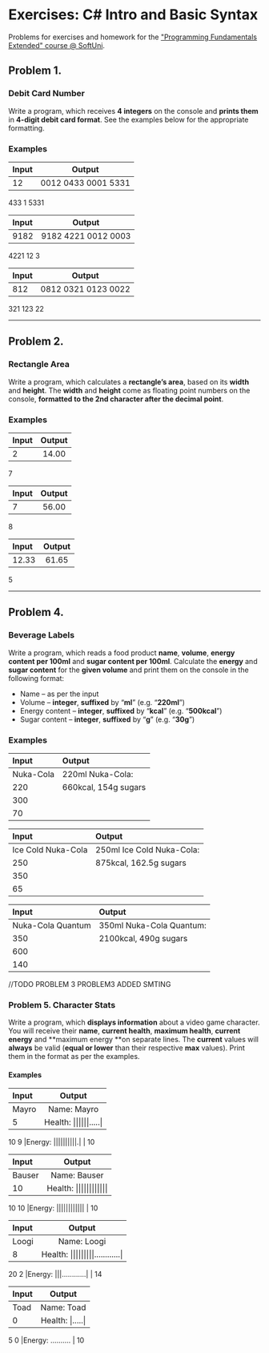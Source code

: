 # Exercises: C# Intro and Basic Syntax
Problems for exercises and homework for the ["Programming Fundamentals Extended" course @ SoftUni](https://judge.softuni.bg/Contests/577).

## Problem 1.
### Debit Card Number             

Write a program, which receives **4 integers** on the console and **prints them** in **4-digit debit card format**. See the examples below for the appropriate formatting.

### Examples

**Input**|**Output**
:-----|:-----:|
12|0012 0433 0001 5331|
433
1
5331

**Input**|**Output**
:-----|:-----:|
9182|9182 4221 0012 0003|
4221
12
3

**Input**|**Output**
:-----|:-----:|
812|0812 0321 0123 0022|
321
123
22

---

## Problem 2.
### Rectangle Area             

Write a program, which calculates a **rectangle’s area**, based on its **width** and **height**. The **width** and **height** come as floating point numbers
on the console, **formatted to the 2nd character after the decimal point**.

### Examples

**Input**|**Output**
:-----|:-----:|
2|14.00|
7

**Input**|**Output**
:-----|:-----:|
7|56.00|
8

**Input**|**Output**
:-----|:-----:|
12.33|61.65|
5

---
## Problem 4.
### Beverage Labels             

Write a program, which reads a food product **name**, **volume**, **energy content per 100ml** and **sugar content per 100ml**. Calculate the **energy** and **sugar content**
for the **given volume** and print them
on the console in the following format:

* Name – as per the input
   
* Volume – **integer**, **suffixed** by “**ml**” (e.g. “**220ml**”)
      
* Energy content – **integer**, **suffixed** by “**kcal**” (e.g. “**500kcal**”)
     
* Sugar content – **integer**, **suffixed** by “**g**” (e.g. “**30g**”) 

### Examples

**Input**|**Output**
:-----|:-----|
Nuka-Cola|220ml Nuka-Cola:|
220|660kcal, 154g sugars|
300||
70||

 
**Input**|**Output**
:-----|:-----|
Ice Cold Nuka-Cola|250ml Ice Cold Nuka-Cola:|
250|875kcal, 162.5g sugars|
350||
65||


**Input**|**Output**
:-----|:-----|
Nuka-Cola Quantum|350ml Nuka-Cola Quantum:|
350|2100kcal, 490g sugars|
600||
140||




//TODO PROBLEM 3
PROBLEM3 
ADDED SMTING

### Problem 5. Character Stats          

Write a program, which **displays information** about a video game character. You will receive
their **name**, **current health**, **maximum
health**, **current energy** and **maximum energy **on separate lines. The **current** values will **always** be valid (**equal or lower** than their respective **max** values). Print them in the format as per the examples.

#### Examples


**Input**|**Output**
:-----|:-----:|
Mayro|Name: Mayro|
5 | Health: \|\|\|\|\|\|\.....\| |
10
9 |Energy: \|\|\|\|\|\|\|\|\|\|\.\| |
10




 
**Input**|**Output**
:-----|:-----:|
Bauser|Name: Bauser|
10 | Health: \|\|\|\|\|\|\|\|\|\|\|\| |
10
10 |Energy: \|\|\|\|\|\|\|\|\|\|\|\| |
10




**Input**|**Output**
:-----|:-----:|
Loogi|Name: Loogi|
8 | Health: \|\|\|\|\|\|\|\|\|\............\| |
20
2 |Energy: \|\|\|\............\| |
14





**Input**|**Output**
:-----|:-----:|
Toad|Name: Toad|
0 | Health: \|\.....\| |
5
0 |Energy: .......... |
10

